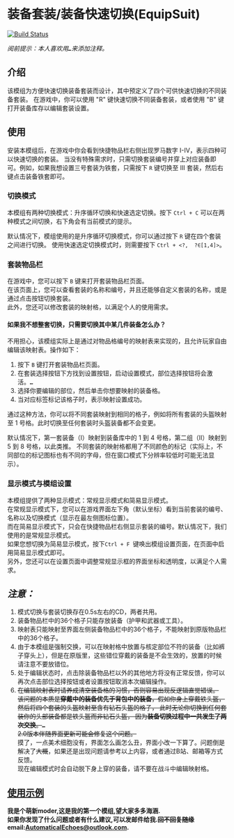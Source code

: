 # 装备套装/装备快速切换(EquipSuit)
[![Build Status](https://img.shields.io/badge/MinecraftForge-1.19.x-brightgreen)](https://github.com/MinecraftForge/MinecraftForge?branch=1.19.x)
 
_阅前提示：本人喜欢用<span title="如果影响你观看就先给你道个歉啦！>-<" >**`…`**</span>来添加注释。_
## 介绍

该模组为方便快速切换装备套装而设计，其中预定义了四个可供快速切换的不同装备套装。
在游戏中，你可以使用 "R" 键快速切换不同装备套装，或者使用 "B" 键打开装备库存以编辑套装设置。

## 使用

安装本模组后，在游戏中你会看到快捷物品栏右侧出现罗马数字 I-IV，表示四种可以快速切换的套装。
当没有特殊需求时，只需切换套装编号并穿上对应装备即可。例如，如果我想设置三号套装为铁套，只需按下 `R` 键切换至 III 套装，然后右键点击装备铁套即可。

### 切换模式

本模组有两种切换模式：升序循环切换和快速选定切换。按下 `Ctrl + C` 可以在两种模式之间切换，右下角会有当前模式的提示。

默认情况下，模组使用的是升序循环切换模式，你可以通过按下 `R` 键在四个套装之间进行切换。
使用快速选定切换模式时，则需要按下 `Ctrl + <?,  ?∈[1,4]>`。

### 套装物品栏

在游戏中，您可以按下 `B` 键来打开套装物品栏页面。  
在该页面上，您可以查看套装的名称和编号，并且还能够自定义套装的名称，或是通过点击按钮切换套装。   
此外，您还可以修改套装的映射格，以满足个人的使用需求。  

#### 如果我不想整套切换，只需要切换其中某几件装备怎么办？

不用担心，该模组实际上是通过对物品格编号的映射表来实现的，且允许玩家自由编辑该映射表。操作如下：

1. 按下 `B` 键打开套装物品栏页面。
2. 在套装选择按钮下方找到设置按钮，启动设置模式，部位选择按钮将会激活。<span title="H、C、L、F，即头盔、胸甲、护腿、鞋子" >**`…`**</span>
3. 选择你要编辑的部位，然后单击你想要映射的装备格。
4. 当对应标签标记该格子时，表示映射设置成功。

通过这种方法，你可以将不同套装映射到相同的格子，例如将所有套装的头盔映射至 1 号格。此时切换至任何套装时头盔装备都不会变更。

默认情况下，第一套装备（I）映射到装备库中的 1 到 4 号格，第二组（II）映射到 5 到 8 号格，以此类推。
不同套装的映射格都用了不同颜色的标记（实际上，不同部位的标记图标也有不同的字母，但在窗口模式下分辨率较低时可能无法显示）。

### 显示模式与模组设置
本模组提供了两种显示模式：常规显示模式和简易显示模式。  
在常规显示模式下，您可以在游戏界面左下角（默认坐标）看到当前套装的编号、名称以及切换模式（显示在最左侧图标位置）。  
而在简易显示模式下，只会在快捷物品栏右侧显示套装的编号。默认情况下，我们使用的是常规显示模式。  
如果您想切换为简易显示模式，按下`Ctrl + F `键唤出模组设置页面，在页面中启用简易显示模式即可。  
另外，您还可以在设置页面中调整常规显示框的界面坐标和透明度，以满足个人需求。

## *注意：*

1. 模式切换与套装切换存在0.5s左右的CD，两者共用。
2. 装备物品栏中的36个格子只能存放装备（护甲和武器或工具）。
3. 映射表只能映射至界面左侧装备物品栏中的36个格子，不能映射到原版物品栏中的36个格子。 
4. 由于本模组是强制交换，可以在映射格中放置与核定部位不符的装备（比如裤子穿头上），但是在原版里，这些错位穿戴的装备是不会生效的，放置的时候请注意不要放错位。
5. 处于编辑状态时，点击除装备物品栏以外的其他地方将没有正常反馈，你可以再次点击部位选择按钮或者设置按钮取消本次编辑操作。
6.  ~~在编辑映射表时请养成清空装备格的习惯，否则容易出现反逻辑直觉错误。  
    该问题的本质是**穿戴中的装备优先于背包中的装备**，假如你身上穿戴铁头盔，然后将四个套装的头盔映射至含有钻石头盔的格子，
    此时无论你切换到任何套装你的头部装备都是铁头盔而非钻石头盔，
    因为**装备切换过程中一共发生了两次交换**。<span title="1. 钻石（物品栏）<-> 铁（穿戴中)&#10;2. 铁（物品栏）<-> 钻石（穿戴中)&#10;结果：钻石（物品栏），
    铁（穿戴中)&#10;（即，将穿戴中的装备脱下到映射格中，再从相同或另一个映射格中获取装备并穿戴至相应部位）">**`…`**</span>   
    <span title="其实代码已经写好了，只是界面布局太局促了">2.0版本伴随界面更新可能会修复这个问题。</span>~~  
    摸了，一点美术细胞没有，界面怎么画怎么丑，界面小改一下算了。问题倒是解决了~~大概~~，如果还是出现问题请参考以上内容，或者通过B站、邮箱等方式反馈。  
    现在编辑模式时会自动脱下身上穿的装备，请不要在战斗中编辑映射格。

[使用示例](https://www.bilibili.com/video/BV1Mj411c72Q/)
--------------------------------------------------------
**我是个萌新moder,这是我的第一个模组,望大家多多海涵.  
如果你发现了什么问题或者有什么建议,可以发邮件给我.~~回不回复随缘~~  
email:AutomaticalEchoes@outlook.com.**
